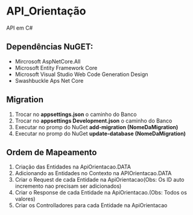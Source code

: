 # API_Orientação
API em C#

<h2>Dependências NuGET:</h2>
<ul>
  <li>Mircrosoft AspNetCore.All</li>
  <li>Microsoft Entity Framework Core</li>
  <li>Microsoft Visual Studio Web Code Generation Design</li>
  <li>Swashbuckle Aps Net Core</li>
</ul>

<h2>Migration</h2>
<ol>
  <li>Trocar no <b>appsettings.json</b> o caminho do Banco</li>
  <li>Trocar no <b>appsettings Development.json</b> o caminho do Banco</li>
  <li>Executar no promp do NuGet <b>add-migration (NomeDaMigration)</b></li>
  <li>Executar no promp do NuGet <b>update-database (NomeDaMigration)</b></li>
</ol>
    
<h2>Ordem de Mapeamento</h2>
<ol>
  <li>Criação das Entidades na ApiOrientacao.DATA</li>
  <li>Adicionando as Entidades no Contexto na APIOrientacao.DATA</li>
  <li>Criar o Request de cada Entidade na ApiOrientacao(Obs: Os ID auto incremento nao precisam ser adicionados)</li>
  <li>Criar o Response de cada Entidade na ApiOrientacao.(Obs: Todos os valores)</li>
  <li>Criar os Controlladores para cada Entidade na ApiOrientacao</li>
</ol>
